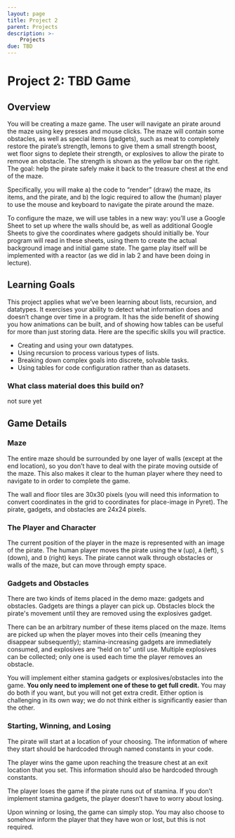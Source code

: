 ```yaml
---
layout: page
title: Project 2
parent: Projects
description: >-
    Projects
due: TBD
---
```


# Project 2: TBD Game

## Overview
You will be creating a maze game. The user will navigate an pirate around the maze using key presses and mouse clicks. The maze will contain some obstacles, as well as special items (gadgets), such as meat to completely restore the pirate’s strength, lemons to give them a small strength boost, wet floor signs to deplete their strength, or explosives to allow the pirate to remove an obstacle. The strength is shown as the yellow bar on the right. The goal: help the pirate safely make it back to the treasure chest at the end of the maze.

Specifically, you will make a) the code to “render” (draw) the maze, its items, and the pirate, and b) the logic required to allow the (human) player to use the mouse and keyboard to navigate the pirate around the maze.

To configure the maze, we will use tables in a new way: you’ll use a Google Sheet to set up where the walls should be, as well as additional Google Sheets to give the coordinates where gadgets should initially be. Your program will read in these sheets, using them to create the actual background image and initial game state. The game play itself will be implemented with a reactor (as we did in lab 2 and have been doing in lecture).

## Learning Goals
This project applies what we’ve been learning about lists, recursion, and datatypes. It exercises your ability to detect what information does and doesn’t change over time in a program. It has the side benefit of showing you how animations can be built, and of showing how tables can be useful for more than just storing data. Here are the specific skills you will practice.
- Creating and using your own datatypes.
- Using recursion to process various types of lists.
- Breaking down complex goals into discrete, solvable tasks.
- Using tables for code configuration rather than as datasets.

### What class material does this build on?
not sure yet

## Game Details
### Maze
The entire maze should be surrounded by one layer of walls (except at the end location), so you don’t have to deal with the pirate moving outside of the maze. This also makes it clear to the human player where they need to navigate to in order to complete the game.

The wall and floor tiles are 30x30 pixels (you will need this information to convert coordinates in the grid to coordinates for place-image in Pyret). The pirate, gadgets, and obstacles are 24x24 pixels.

### The Player and Character
The current position of the player in the maze is represented with an image of the pirate. The human player moves the pirate using the `W` (up), `A` (left), `S` (down), and `D` (right) keys. The pirate cannot walk through obstacles or walls of the maze, but can move through empty space.

### Gadgets and Obstacles
There are two kinds of items placed in the demo maze: gadgets and obstacles. Gadgets are things a player can pick up. Obstacles block the pirate's movement until they are removed using the explosives gadget.

There can be an arbitrary number of these items placed on the maze. Items are picked up when the player moves into their cells (meaning they disappear subsequently); stamina-increasing gadgets are immediately consumed, and explosives are “held on to” until use. Multiple explosives can be collected; only one is used each time the player removes an obstacle.

You will implement either stamina gadgets or explosives/obstacles into the game. <b>You only need to implement one of these to get full credit.</b> You may do both if you want, but you will not get extra credit. Either option is challenging in its own way; we do not think either is significantly easier than the other.

### Starting, Winning, and Losing
The pirate will start at a location of your choosing. The information of where they start should be hardcoded through named constants in your code.

The player wins the game upon reaching the treasure chest at an exit location that you set. This information should also be hardcoded through constants.

The player loses the game if the pirate runs out of stamina. If you don’t implement stamina gadgets, the player doesn’t have to worry about losing.

Upon winning or losing, the game can simply stop. You may also choose to somehow inform the player that they have won or lost, but this is not required.
